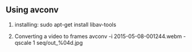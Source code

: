 ## Using avconv
1. installing:
sudo apt-get install libav-tools

2. Converting a video to frames
avconv -i 2015-05-08-001244.webm -qscale 1 seq/out_%04d.jpg
